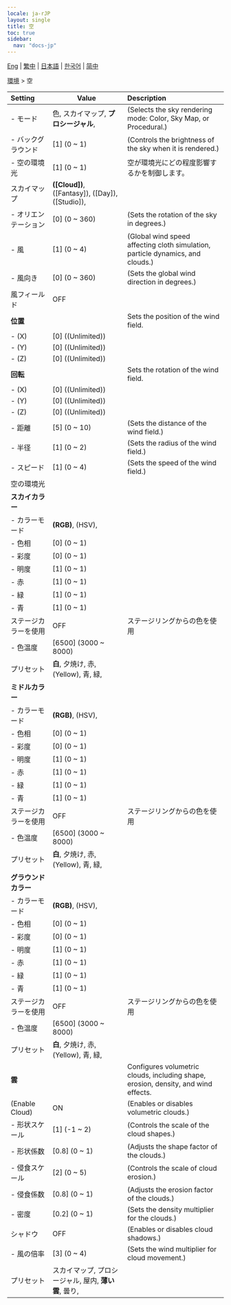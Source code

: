 ```yaml
---
locale: ja-rJP
layout: single
title: 空
toc: true
sidebar:
  nav: "docs-jp"
---
```

[Eng](/dancexr/menu/2025.4/scene/sky) | [繁中](/tw/dancexr/menu/2025.4/scene/sky) | [日本語](/jp/dancexr/menu/2025.4/scene/sky) | [한국어](/kr/dancexr/menu/2025.4/scene/sky) | [简中](/zh/dancexr/menu/2025.4/scene/sky)

[環境](../menu#環境) > 空



| Setting | Value | Description |
| :--- | --- | :--- |
|- モード | 色, スカイマップ, **プロシージャル**,  | (Selects the sky rendering mode: Color, Sky Map, or Procedural.)
|- バックグラウンド | [1] (0 ~ 1) | (Controls the brightness of the sky when it is rendered.)
|- 空の環境光 | [1] (0 ~ 1) | 空が環境光にどの程度影響するかを制御します。
| スカイマップ | **([Cloud])**, ([Fantasy]), ([Day]), ([Studio]),  |  |
|- オリエンテーション | [0] (0 ~ 360) | (Sets the rotation of the sky in degrees.)
|- 風 | [1] (0 ~ 4) | (Global wind speed affecting cloth simulation, particle dynamics, and clouds.)
|- 風向き | [0] (0 ~ 360) | (Sets the global wind direction in degrees.)
| 風フィールド | OFF | 
|**位置** | | Sets the position of the wind field.
|- (X) | [0] ((Unlimited)) | 
|- (Y) | [0] ((Unlimited)) | 
|- (Z) | [0] ((Unlimited)) | 
|**回転** | | Sets the rotation of the wind field.
|- (X) | [0] ((Unlimited)) | 
|- (Y) | [0] ((Unlimited)) | 
|- (Z) | [0] ((Unlimited)) | 
|- 距離 | [5] (0 ~ 10) | (Sets the distance of the wind field.)
|- 半径 | [1] (0 ~ 2) | (Sets the radius of the wind field.)
|- スピード | [1] (0 ~ 4) | (Sets the speed of the wind field.)
| 空の環境光 || 
|**スカイカラー** | | 
|- カラーモード | **(RGB)**, (HSV),  | 
|- 色相 | [0] (0 ~ 1) | 
|- 彩度 | [0] (0 ~ 1) | 
|- 明度 | [1] (0 ~ 1) | 
|- 赤 | [1] (0 ~ 1) | 
|- 緑 | [1] (0 ~ 1) | 
|- 青 | [1] (0 ~ 1) | 
| ステージカラーを使用 | OFF | ステージリングからの色を使用
|- 色温度 | [6500] (3000 ~ 8000) | 
| プリセット | **白**, 夕焼け, 赤, (Yellow), 青, 緑,  |  |
|**ミドルカラー** | | 
|- カラーモード | **(RGB)**, (HSV),  | 
|- 色相 | [0] (0 ~ 1) | 
|- 彩度 | [0] (0 ~ 1) | 
|- 明度 | [1] (0 ~ 1) | 
|- 赤 | [1] (0 ~ 1) | 
|- 緑 | [1] (0 ~ 1) | 
|- 青 | [1] (0 ~ 1) | 
| ステージカラーを使用 | OFF | ステージリングからの色を使用
|- 色温度 | [6500] (3000 ~ 8000) | 
| プリセット | **白**, 夕焼け, 赤, (Yellow), 青, 緑,  |  |
|**グラウンドカラー** | | 
|- カラーモード | **(RGB)**, (HSV),  | 
|- 色相 | [0] (0 ~ 1) | 
|- 彩度 | [0] (0 ~ 1) | 
|- 明度 | [1] (0 ~ 1) | 
|- 赤 | [1] (0 ~ 1) | 
|- 緑 | [1] (0 ~ 1) | 
|- 青 | [1] (0 ~ 1) | 
| ステージカラーを使用 | OFF | ステージリングからの色を使用
|- 色温度 | [6500] (3000 ~ 8000) | 
| プリセット | **白**, 夕焼け, 赤, (Yellow), 青, 緑,  |  |
|**雲** | | Configures volumetric clouds, including shape, erosion, density, and wind effects.
| (Enable Cloud) | ON | (Enables or disables volumetric clouds.)
|- 形状スケール | [1] (-1 ~ 2) | (Controls the scale of the cloud shapes.)
|- 形状係数 | [0.8] (0 ~ 1) | (Adjusts the shape factor of the clouds.)
|- 侵食スケール | [2] (0 ~ 5) | (Controls the scale of cloud erosion.)
|- 侵食係数 | [0.8] (0 ~ 1) | (Adjusts the erosion factor of the clouds.)
|- 密度 | [0.2] (0 ~ 1) | (Sets the density multiplier for the clouds.)
| シャドウ | OFF | (Enables or disables cloud shadows.)
|- 風の倍率 | [3] (0 ~ 4) | (Sets the wind multiplier for cloud movement.)
| プリセット | スカイマップ, プロシージャル, 屋内, **薄い雲**, 曇り,  |  |

